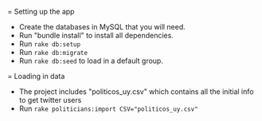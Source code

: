 = Setting up the app

* Create the databases in MySQL that you will need.
* Run "bundle install" to install all dependencies.
* Run ```rake db:setup```
* Run ```rake db:migrate```
* Run ```rake db:seed``` to load in a default group.

= Loading in data
* The project includes "politicos_uy.csv" which contains all the initial info to get twitter users
* Run ```rake politicians:import CSV="politicos_uy.csv"```
